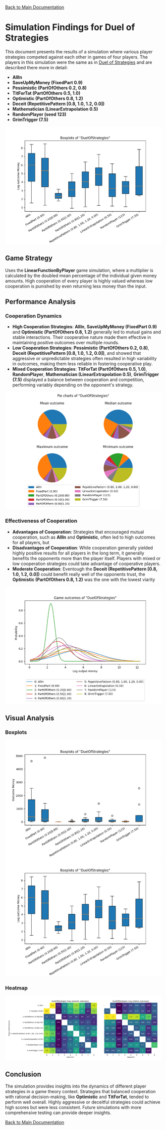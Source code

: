 [Back to Main Documentation](/README.md)
# Simulation Findings for Duel of Strategies

This document presents the results of a simulation where various player strategies competed against each other in games of four players. The players in this simulation were the same as in [Duel of Strategies](/docs/dualOfStrategies.md) and are described there more in detail:

- **AllIn**
- **SaveUpMyMoney (FixedPart 0.9)**
- **Pessimistic (PartOfOthers 0.2, 0.8)**
- **TitForTat (PartOfOthers 0.5, 1.0)**
- **Optimistic (PartOfOthers 0.8, 1.2)**
- **Deceit (RepetitivePattern [0.8, 1.0, 1.2, 0.0])**
- **Mathematician (LinearExtrapolation 0.5)**
- **RandomPlayer (seed 123)**
- **GrimTrigger (7.5)**


![Boxplot with log values](/docs/dual_of_strategies/duelOfStrategiesBoxplotLog.png)

## Game Strategy
Uses the **LinearFunctionByPlayer** game simulation, where a multiplier is calculated by the doubled mean percentage of the individual given money amounts. High cooperation of every player is highly valued whereas low cooperation is punished by even returning less money than the input.


## Performance Analysis

### Cooperation Dynamics
- **High Cooperation Strategies**:  **AllIn**, **SaveUpMyMoney (FixedPart 0.9)** and **Optimistic (PartOfOthers 0.8, 1.2)** generally led to mutual gains and stable interactions. Their cooperative nature made them effective in maintaining positive outcomes over multiple rounds.
- **Low Cooperation Strategies**: **Pessimistic (PartOfOthers 0.2, 0.8)**, **Deceit (RepetitivePattern [0.8, 1.0, 1.2, 0.0])**, and  showed that aggressive or unpredictable strategies often resulted in high variability in outcomes, making them less reliable in fostering cooperative play.
- **Mixed Cooperation Strategies**: **TitForTat (PartOfOthers 0.5, 1.0)**, **RandomPlayer**, **Mathematician (LinearExtrapolation 0.5)**, **GrimTrigger (7.5)** displayed a balance between cooperation and competition, performing variably depending on the opponent's strategy.

![Pie Charts](/docs/dual_of_strategies/duelOfStrategiesPie.png)

### Effectiveness of Cooperation
- **Advantages of Cooperation**: Strategies that encouraged mutual cooperation, such as **AllIn** and **Optimistic**, often led to high outcomes for all players, but 
- **Disadvantages of Cooperation**: While cooperation generally yielded highly positive results for all players in the long term, it generally benefits the opponents more than the player itself. Players with mixed or low cooperation strategies could take advantage of cooperative players.
- **Moderate Cooperation**: Eventough the **Deceit (RepetitivePattern [0.8, 1.0, 1.2, 0.0])** could benefit really well of the opponents trust, the **Optimistic (PartOfOthers 0.8, 1.2)** was the one with the lowest viarity


![Gaussian Chart](/docs/dual_of_strategies/duelOfStrategiesGaussian.png)
## Visual Analysis

### Boxplots

![Boxplot with absolute values](/docs/dual_of_strategies/duelOfStrategiesBoxplotAbs.png)
![Boxplot with log values](/docs/dual_of_strategies/duelOfStrategiesBoxplotLog.png)

###  Heatmap

![Heatmaps of the simulation](/docs/dual_of_strategies/duelOfStrategiesHeatmap.png)

## Conclusion

The simulation provides insights into the dynamics of different player strategies in a game theory context. Strategies that balanced cooperation with rational decision-making, like **Optimistic** and **TitForTat**, tended to perform well overall. Highly aggressive or deceitful strategies could achieve high scores but were less consistent. Future simulations with more comprehensive testing can provide deeper insights.


[Back to Main Documentation](/README.md)